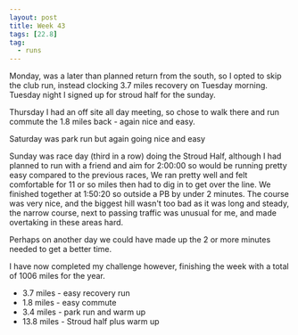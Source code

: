 ```yaml
---
layout: post
title: Week 43
tags: [22.8]
tag:
  - runs
---
```


Monday, was a later than planned return from the south, so I opted to skip the club run, instead clocking 3.7 miles recovery on Tuesday morning. Tuesday night I signed up for stroud half for the sunday.

Thursday I had an off site all day meeting, so chose to walk there and run commute the 1.8 miles back - again nice and easy.

Saturday was park run but again going nice and easy

Sunday was race day (third in a row) doing the Stroud Half, although I had planned to run with a friend and aim for 2:00:00 so would be running pretty easy compared to the previous races, We ran pretty well and felt comfortable for 11 or so miles then had to dig in to get over the line. We finished together at 1:50:20 so outside a PB by under 2 minutes. The course was very nice, and the biggest hill wasn't too bad as it was long and steady, the narrow course, next to passing traffic was unusual for me, and made overtaking in these areas hard.

Perhaps on another day we could have made up the 2 or more minutes needed to get a better time.

I have now completed my challenge however, finishing the week with a total of 1006 miles for the year.

* 3.7 miles - easy recovery run
* 1.8 miles - easy commute
* 3.4 miles - park run and warm up
* 13.8 miles - Stroud half plus warm up
